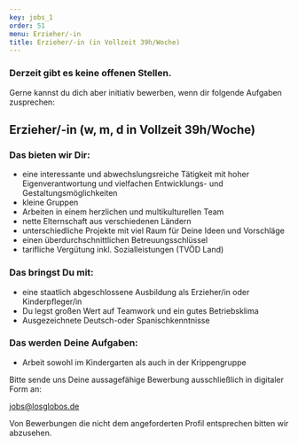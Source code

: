 ```yaml
---
key: jobs_1
order: 51
menu: Erzieher/-in
title: Erzieher/-in (in Vollzeit 39h/Woche)
---
```

<!-- Unsere deutsch-spanische Kindertagesstätte Los Globos e.V. sucht zum nächstmöglichen Zeitpunkt eine/n -->

### Derzeit gibt es keine offenen Stellen.

Gerne kannst du dich aber initiativ bewerben, wenn dir folgende Aufgaben zusprechen:

## Erzieher/-in (w, m, d in Vollzeit 39h/Woche)
                
### Das bieten wir Dir:
                
* eine interessante und abwechslungsreiche Tätigkeit mit hoher Eigenverantwortung und vielfachen Entwicklungs- und Gestaltungsmöglichkeiten
* kleine Gruppen
* Arbeiten in einem herzlichen und multikulturellen Team
* nette Elternschaft aus verschiedenen Ländern
* unterschiedliche Projekte mit viel Raum für Deine Ideen und Vorschläge
* einen überdurchschnittlichen Betreuungsschlüssel
* tarifliche Vergütung inkl. Sozialleistungen (TVÖD Land)
           

### Das bringst Du mit:

* eine staatlich abgeschlossene Ausbildung als Erzieher/in oder Kinderpfleger/in
* Du legst großen Wert auf Teamwork und ein gutes Betriebsklima
* Ausgezeichnete Deutsch-oder Spanischkenntnisse
                

### Das werden Deine Aufgaben:

* Arbeit sowohl im Kindergarten als auch in der Krippengruppe
             

Bitte sende uns Deine aussagefähige Bewerbung ausschließlich in digitaler Form an:

[jobs@losglobos.de](mailto:jobs@losglobos.de)
                
Von Bewerbungen die nicht dem angeforderten Profil entsprechen bitten wir abzusehen.